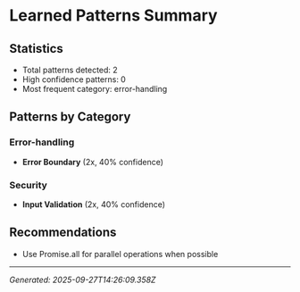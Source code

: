 # Learned Patterns Summary

## Statistics
- Total patterns detected: 2
- High confidence patterns: 0
- Most frequent category: error-handling

## Patterns by Category


### Error-handling
- **Error Boundary** (2x, 40% confidence)


### Security
- **Input Validation** (2x, 40% confidence)


## Recommendations
- Use Promise.all for parallel operations when possible

---
*Generated: 2025-09-27T14:26:09.358Z*
